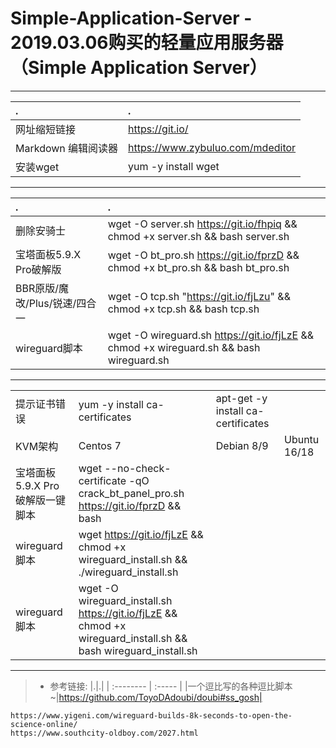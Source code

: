 # Simple-Application-Server - 2019.03.06购买的轻量应用服务器 （Simple Application Server）

---

|.|.|
| :--------   | :-----  | 
| 网址缩短链接     | https://git.io/ |
|  Markdown 编辑阅读器     | https://www.zybuluo.com/mdeditor |
| 安装wget        |   yum -y install wget  |


---

|.|.|
| :--------   | :-----  | 
|删除安骑士                      | wget -O server.sh https://git.io/fhpiq && chmod +x server.sh && bash server.sh|
| 宝塔面板5.9.X Pro破解版        | wget -O bt_pro.sh https://git.io/fprzD && chmod +x bt_pro.sh && bash bt_pro.sh |
|BBR原版/魔改/Plus/锐速/四合一   | wget -O tcp.sh "https://git.io/fjLzu" && chmod +x tcp.sh && bash tcp.sh|
|wireguard脚本                  | wget -O wireguard.sh https://git.io/fjLzE && chmod +x wireguard.sh && bash wireguard.sh |

---

| ||||
| --------   | :-----  | :----  |:----  |
| 提示证书错误     | yum -y install ca-certificates |   apt-get -y install ca-certificates     |
| KVM架构        |    Centos 7| Debian 8/9| Ubuntu 16/18  |
| 宝塔面板5.9.X Pro破解版一键脚本 | wget --no-check-certificate -qO crack_bt_panel_pro.sh https://git.io/fprzD && bash |
|wireguard脚本                  | wget https://git.io/fjLzE && chmod +x wireguard_install.sh && ./wireguard_install.sh |
|wireguard脚本                  | wget -O wireguard_install.sh https://git.io/fjLzE && chmod +x wireguard_install.sh && bash wireguard_install.sh |


---
> * 参考链接:
|.|.|
| :--------   | :-----  | 
|一个逗比写的各种逗比脚本~|https://github.com/ToyoDAdoubi/doubi#ss_gosh|

```
https://www.yigeni.com/wireguard-builds-8k-seconds-to-open-the-science-online/
https://www.southcity-oldboy.com/2027.html

```

